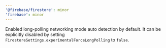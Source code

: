 ```yaml
---
'@firebase/firestore': minor
'firebase': minor
---
```


Enabled long-polling networking mode auto detection by default. It can be explicitly disabled by setting `FirestoreSettings.experimentalForceLongPolling` to `false`.
